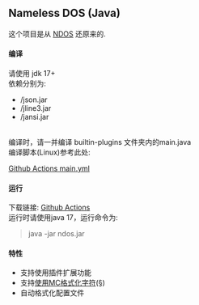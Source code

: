 ## Nameless DOS (Java)
这个项目是从 [NDOS](https://cmd.xinv.ink/) 还原来的.

#### 编译
请使用 jdk 17+<br>
依赖分别为:
 - /json.jar
 - /jline3.jar
 - /jansi.jar
<br>
编译时，请一并编译 builtin-plugins 文件夹内的main.java<br>
编译脚本(Linux)参考此处: <br>

[Github Actions main.yml](https://github.com/XIAYM-gh/Nameless-DOS/blob/main/.github/workflows/main.yml)

#### 运行
下载链接: [Github Actions](https://github.com/XIAYM-gh/Nameless-DOS/actions)<br>
运行时请使用java 17，运行命令为:<br>
> java -jar ndos.jar

#### 特性
 - 支持使用插件扩展功能
 - 支持[使用MC格式化字符](https://github.com/XIAYM-gh/Nameless-DOS/blob/main/src/utils/McColorFormatter.java)(§)
 - 自动格式化配置文件

